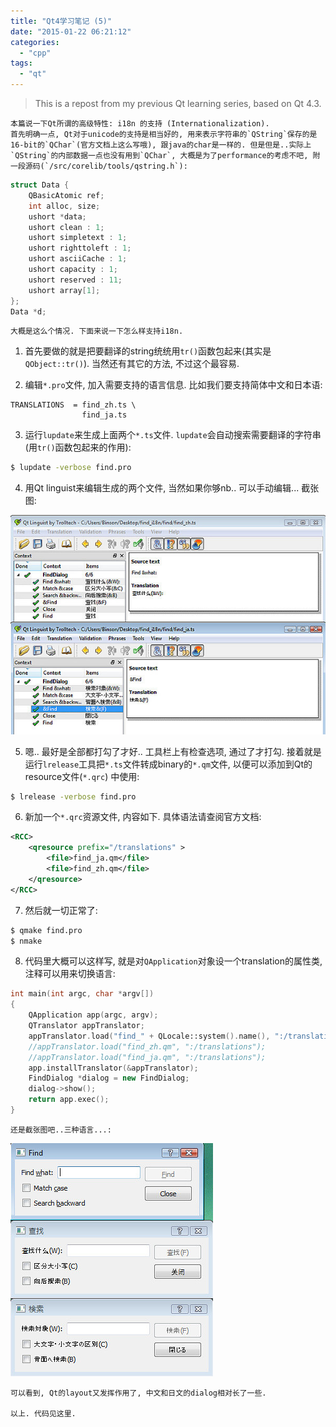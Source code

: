 ```yaml
---
title: "Qt4学习笔记 (5)"
date: "2015-01-22 06:21:12"
categories: 
  - "cpp"
tags: 
  - "qt"
---
```


> This is a repost from my previous Qt learning series, based on Qt 4.3.

    本篇说一下Qt所谓的高级特性: i18n 的支持 (Internationalization).
    首先明确一点, Qt对于unicode的支持是相当好的, 用来表示字符串的`QString`保存的是16-bit的`QChar`(官方文档上这么写哦), 跟java的char是一样的. 但是但是..实际上`QString`的内部数据一点也没有用到`QChar`, 大概是为了performance的考虑不吧, 附一段源码(`/src/corelib/tools/qstring.h`):

```cpp
struct Data {
    QBasicAtomic ref;
    int alloc, size;
    ushort *data;
    ushort clean : 1;
    ushort simpletext : 1;
    ushort righttoleft : 1;
    ushort asciiCache : 1;
    ushort capacity : 1;
    ushort reserved : 11;
    ushort array[1];
};
Data *d;
```

    大概是这么个情况. 下面来说一下怎么样支持i18n.

1. 首先要做的就是把要翻译的string统统用`tr()`函数包起来(其实是`QObject::tr()`). 当然还有其它的方法, 不过这个最容易.

2. 编辑`*.pro`文件, 加入需要支持的语言信息. 比如我们要支持简体中文和日本语:

```
TRANSLATIONS  = find_zh.ts \
                find_ja.ts
```

3. 运行`lupdate`来生成上面两个`*.ts`文件. `lupdate`会自动搜索需要翻译的字符串(用`tr()`函数包起来的作用):

```bash
$ lupdate -verbose find.pro
```

4. 用Qt linguist来编辑生成的两个文件, 当然如果你够nb.. 可以手动编辑... 截张图:

![qt5_1](../../images/2015/qt5_1.jpg)

5. 嗯.. 最好是全部都打勾了才好.. 工具栏上有检查选项, 通过了才打勾. 接着就是运行`lrelease`工具把`*.ts`文件转成binary的`*.qm`文件, 以便可以添加到Qt的resource文件(`*.qrc`) 中使用:

```bash
$ lrelease -verbose find.pro
```

6. 新加一个`*.qrc`资源文件, 内容如下. 具体语法请查阅官方文档:

```xml
<RCC>
    <qresource prefix="/translations" >
        <file>find_ja.qm</file>
        <file>find_zh.qm</file>
    </qresource>
</RCC>
```

7. 然后就一切正常了:

```bash
$ qmake find.pro
$ nmake
```

8. 代码里大概可以这样写, 就是对`QApplication`对象设一个translation的属性类, 注释可以用来切换语言:

```cpp
int main(int argc, char *argv[])
{
    QApplication app(argc, argv);
    QTranslator appTranslator;
    appTranslator.load("find_" + QLocale::system().name(), ":/translations");
    //appTranslator.load("find_zh.qm", ":/translations");
    //appTranslator.load("find_ja.qm", ":/translations");
    app.installTranslator(&appTranslator);
    FindDialog *dialog = new FindDialog;
    dialog->show();
    return app.exec();
}
```

    还是截张图吧..三种语言...:

![qt5_2](../../images/2015/qt5_2.jpg)

    可以看到, Qt的layout又发挥作用了, 中文和日文的dialog相对长了一些.

    以上. 代码见这里.
